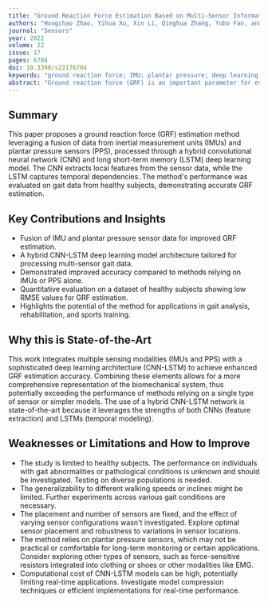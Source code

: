 ```yaml
---
title: "Ground Reaction Force Estimation Based on Multi-Sensor Information Fusion and Deep Learning"
authors: "Hongchao Zhao, Yihua Xu, Xin Li, Qinghua Zhang, Yubo Fan, and Guanglin Li"
journal: "Sensors"
year: 2022
volume: 22
issue: 17
pages: 6704
doi: 10.3390/s22176704
keywords: "ground reaction force; IMU; plantar pressure; deep learning; information fusion; gait analysis"
abstract: "Ground reaction force (GRF) is an important parameter for evaluating human movement ability and balance function. Accurate and convenient GRF estimation methods are essential for many applications. This paper presents a novel method for estimating GRF based on multi-sensor information fusion and deep learning. The proposed method fuses data from inertial measurement units (IMUs) and plantar pressure sensors (PPS) and uses a deep learning model based on a convolutional neural network (CNN) and a long short-term memory (LSTM) network to estimate GRF. The CNN is used to extract local features from the multi-sensor data, and the LSTM network is used to capture the temporal dependencies in the data. The proposed method was evaluated on a dataset of gait data collected from 10 healthy subjects. The results show that the proposed method can accurately estimate GRF with root mean square errors (RMSEs) of 0.07 BW (body weight), 0.06 BW, and 0.05 BW for the vertical, mediolateral, and anteroposterior GRF components, respectively. The results also show that the proposed method outperforms existing GRF estimation methods based on IMUs or PPS alone. The proposed method has the potential to be used in a variety of applications, such as gait analysis, rehabilitation, and sports training."
---
```

## Summary
This paper proposes a ground reaction force (GRF) estimation method leveraging a fusion of data from inertial measurement units (IMUs) and plantar pressure sensors (PPS), processed through a hybrid convolutional neural network (CNN) and long short-term memory (LSTM) deep learning model. The CNN extracts local features from the sensor data, while the LSTM captures temporal dependencies. The method's performance was evaluated on gait data from healthy subjects, demonstrating accurate GRF estimation.

## Key Contributions and Insights
*   Fusion of IMU and plantar pressure sensor data for improved GRF estimation.
*   A hybrid CNN-LSTM deep learning model architecture tailored for processing multi-sensor gait data.
*   Demonstrated improved accuracy compared to methods relying on IMUs or PPS alone.
*   Quantitative evaluation on a dataset of healthy subjects showing low RMSE values for GRF estimation.
*   Highlights the potential of the method for applications in gait analysis, rehabilitation, and sports training.

## Why this is State-of-the-Art
This work integrates multiple sensing modalities (IMUs and PPS) with a sophisticated deep learning architecture (CNN-LSTM) to achieve enhanced GRF estimation accuracy. Combining these elements allows for a more comprehensive representation of the biomechanical system, thus potentially exceeding the performance of methods relying on a single type of sensor or simpler models. The use of a hybrid CNN-LSTM network is state-of-the-art because it leverages the strengths of both CNNs (feature extraction) and LSTMs (temporal modeling).

## Weaknesses or Limitations and How to Improve
*   The study is limited to healthy subjects. The performance on individuals with gait abnormalities or pathological conditions is unknown and should be investigated. Testing on diverse populations is needed.
*   The generalizability to different walking speeds or inclines might be limited. Further experiments across various gait conditions are necessary.
*   The placement and number of sensors are fixed, and the effect of varying sensor configurations wasn't investigated. Explore optimal sensor placement and robustness to variations in sensor locations.
*   The method relies on plantar pressure sensors, which may not be practical or comfortable for long-term monitoring or certain applications. Consider exploring other types of sensors, such as force-sensitive resistors integrated into clothing or shoes or other modalities like EMG.
*   Computational cost of CNN-LSTM models can be high, potentially limiting real-time applications. Investigate model compression techniques or efficient implementations for real-time performance.
